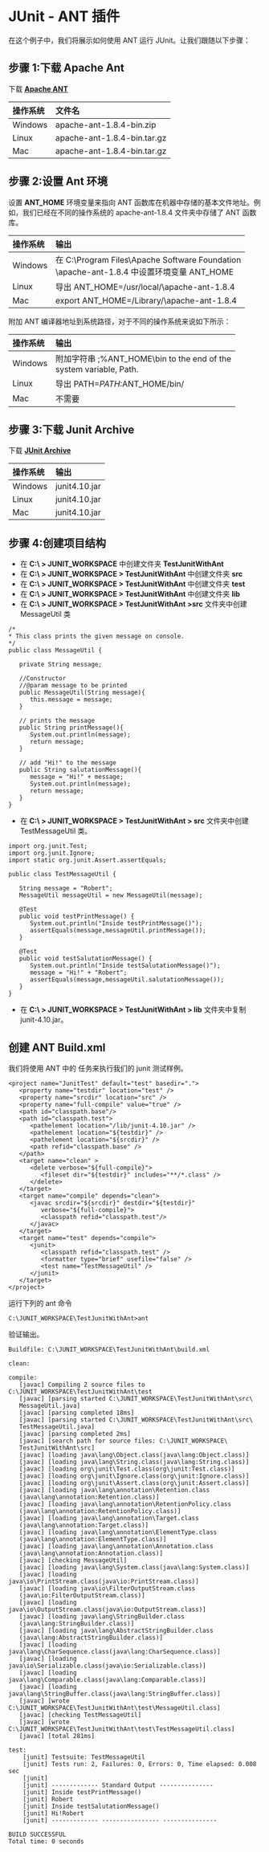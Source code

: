 # JUnit - ANT 插件

在这个例子中，我们将展示如何使用 ANT 运行 JUnit。让我们跟随以下步骤：  

## 步骤 1:下载 Apache Ant

下载 **[Apache ANT](http://ant.apache.org/bindownload.cgi)**  

|**操作系统**      |**文件名**   |
|:----------|:----------|
|Windows|apache-ant-1.8.4-bin.zip|
|Linux|apache-ant-1.8.4-bin.tar.gz|
|Mac|apache-ant-1.8.4-bin.tar.gz|

## 步骤 2:设置 Ant 环境  

设置 **ANT_HOME** 环境变量来指向 ANT 函数库在机器中存储的基本文件地址。例如，我们已经在不同的操作系统的 apache-ant-1.8.4 文件夹中存储了 ANT 函数库。

|**操作系统**      |**输出**   |
|:----------|:----------|
|Windows|在 C:\Program Files\Apache Software Foundation<br>\apache-ant-1.8.4 中设置环境变量 ANT_HOME |
|Linux|导出 ANT_HOME=/usr/local/\apache-ant-1.8.4|
|Mac|export ANT_HOME=/Library/\apache-ant-1.8.4|

附加 ANT 编译器地址到系统路径，对于不同的操作系统来说如下所示： 

|**操作系统**      |**输出**   |
|:----------|:----------|
|Windows|附加字符串 ;%ANT_HOME\bin to the end of the<br> system variable, Path.| 
|Linux|导出 PATH=$PATH:$ANT_HOME/bin/|
|Mac|不需要|  

## 步骤 3:下载 Junit Archive

下载 **[JUnit Archive](https://github.com/downloads/KentBeck/junit/junit-4.10.jar)**

|**操作系统**      |**输出**   |
|:----------|:----------|
|Windows|junit4.10.jar|
|Linux|junit4.10.jar|
|Mac|junit4.10.jar|  

## 步骤 4:创建项目结构

- 在 **C:\ > JUNIT_WORKSPACE** 中创建文件夹 **TestJunitWithAnt**  
- 在 **C:\ > JUNIT_WORKSPACE > TestJunitWithAnt** 中创建文件夹 **src**
- 在 **C:\ > JUNIT_WORKSPACE > TestJunitWithAnt** 中创建文件夹 **test**  
- 在 **C:\ > JUNIT_WORKSPACE > TestJunitWithAnt** 中创建文件夹 **lib**  
- 在 **C:\ > JUNIT_WORKSPACE > TestJunitWithAnt >src** 文件夹中创建 MessageUtil 类

```
/*
* This class prints the given message on console.
*/
public class MessageUtil {

   private String message;

   //Constructor
   //@param message to be printed
   public MessageUtil(String message){
      this.message = message; 
   }

   // prints the message
   public String printMessage(){
      System.out.println(message);
      return message;
   }   

   // add "Hi!" to the message
   public String salutationMessage(){
      message = "Hi!" + message;
      System.out.println(message);
      return message;
   }   
}
```

- 在 **C:\ > JUNIT_WORKSPACE > TestJunitWithAnt > src** 文件夹中创建 TestMessageUtil 类。

```
import org.junit.Test;
import org.junit.Ignore;
import static org.junit.Assert.assertEquals;

public class TestMessageUtil {

   String message = "Robert";	
   MessageUtil messageUtil = new MessageUtil(message);
   
   @Test
   public void testPrintMessage() {	
      System.out.println("Inside testPrintMessage()");     
      assertEquals(message,messageUtil.printMessage());
   }

   @Test
   public void testSalutationMessage() {
      System.out.println("Inside testSalutationMessage()");
      message = "Hi!" + "Robert";
      assertEquals(message,messageUtil.salutationMessage());
   }
}
```

- 在 **C:\ > JUNIT_WORKSPACE > TestJunitWithAnt > lib** 文件夹中复制  junit-4.10.jar。  

## 创建 ANT Build.xml

我们将使用 ANT 中的 **<junit>** 任务来执行我们的 junit 测试样例。

```
<project name="JunitTest" default="test" basedir=".">
   <property name="testdir" location="test" />
   <property name="srcdir" location="src" />
   <property name="full-compile" value="true" />
   <path id="classpath.base"/>
   <path id="classpath.test">
      <pathelement location="/lib/junit-4.10.jar" />
      <pathelement location="${testdir}" />
      <pathelement location="${srcdir}" />
      <path refid="classpath.base" />
   </path>
   <target name="clean" >
      <delete verbose="${full-compile}">
         <fileset dir="${testdir}" includes="**/*.class" />
      </delete>
   </target>
   <target name="compile" depends="clean">
      <javac srcdir="${srcdir}" destdir="${testdir}" 
         verbose="${full-compile}">
         <classpath refid="classpath.test"/>
      </javac>
   </target>
   <target name="test" depends="compile">
      <junit>
         <classpath refid="classpath.test" />
         <formatter type="brief" usefile="false" />
         <test name="TestMessageUtil" />
      </junit>
   </target>
</project>
```

运行下列的 ant 命令

```
C:\JUNIT_WORKSPACE\TestJunitWithAnt>ant
```

验证输出。  

```
Buildfile: C:\JUNIT_WORKSPACE\TestJunitWithAnt\build.xml

clean:  

compile:  
   [javac] Compiling 2 source files to C:\JUNIT_WORKSPACE\TestJunitWithAnt\test
   [javac] [parsing started C:\JUNIT_WORKSPACE\TestJunitWithAnt\src\
   MessageUtil.java]
   [javac] [parsing completed 18ms]
   [javac] [parsing started C:\JUNIT_WORKSPACE\TestJunitWithAnt\src\
   TestMessageUtil.java]
   [javac] [parsing completed 2ms]
   [javac] [search path for source files: C:\JUNIT_WORKSPACE\
   TestJunitWithAnt\src]    
   [javac] [loading java\lang\Object.class(java\lang:Object.class)]
   [javac] [loading java\lang\String.class(java\lang:String.class)]
   [javac] [loading org\junit\Test.class(org\junit:Test.class)]
   [javac] [loading org\junit\Ignore.class(org\junit:Ignore.class)]
   [javac] [loading org\junit\Assert.class(org\junit:Assert.class)]
   [javac] [loading java\lang\annotation\Retention.class
   (java\lang\annotation:Retention.class)]
   [javac] [loading java\lang\annotation\RetentionPolicy.class
   (java\lang\annotation:RetentionPolicy.class)]
   [javac] [loading java\lang\annotation\Target.class
   (java\lang\annotation:Target.class)]
   [javac] [loading java\lang\annotation\ElementType.class
   (java\lang\annotation:ElementType.class)]
   [javac] [loading java\lang\annotation\Annotation.class
   (java\lang\annotation:Annotation.class)]
   [javac] [checking MessageUtil]
   [javac] [loading java\lang\System.class(java\lang:System.class)]
   [javac] [loading java\io\PrintStream.class(java\io:PrintStream.class)]
   [javac] [loading java\io\FilterOutputStream.class
   (java\io:FilterOutputStream.class)]
   [javac] [loading java\io\OutputStream.class(java\io:OutputStream.class)]
   [javac] [loading java\lang\StringBuilder.class
   (java\lang:StringBuilder.class)]
   [javac] [loading java\lang\AbstractStringBuilder.class
   (java\lang:AbstractStringBuilder.class)]
   [javac] [loading java\lang\CharSequence.class(java\lang:CharSequence.class)]
   [javac] [loading java\io\Serializable.class(java\io:Serializable.class)]
   [javac] [loading java\lang\Comparable.class(java\lang:Comparable.class)]
   [javac] [loading java\lang\StringBuffer.class(java\lang:StringBuffer.class)]
   [javac] [wrote C:\JUNIT_WORKSPACE\TestJunitWithAnt\test\MessageUtil.class]
   [javac] [checking TestMessageUtil]
   [javac] [wrote C:\JUNIT_WORKSPACE\TestJunitWithAnt\test\TestMessageUtil.class]
   [javac] [total 281ms]

test:
    [junit] Testsuite: TestMessageUtil
    [junit] Tests run: 2, Failures: 0, Errors: 0, Time elapsed: 0.008 sec
    [junit]
    [junit] ------------- Standard Output ---------------
    [junit] Inside testPrintMessage()
    [junit] Robert
    [junit] Inside testSalutationMessage()
    [junit] Hi!Robert
    [junit] ------------- ---------------- ---------------

BUILD SUCCESSFUL
Total time: 0 seconds
```
